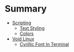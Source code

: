 # Summary

- [Scripting]()
    - [Text Styling](./scripting/text_styling.md)
    - [Colors](./scripting/text_styling_colors.md)
- [Void Linux]()
    - [Cyrillic Font In Terminal](./void_linux/cyrillic_terminal.md)

